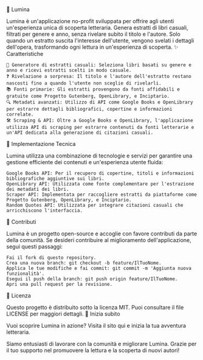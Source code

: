🌟 Lumina

Lumina è un'applicazione no-profit sviluppata per offrire agli utenti un'esperienza unica di scoperta letteraria. Genera estratti di libri casuali, filtrati per genere e anno, senza rivelare subito il titolo e l'autore. Solo quando un estratto suscita l'interesse dell'utente, vengono svelati i dettagli dell'opera, trasformando ogni lettura in un'esperienza di scoperta.
✨ Caratteristiche

    🎲 Generatore di estratti casuali: Seleziona libri basati su genere e anno e ricevi estratti scelti in modo casuale.
    ❓ Rivelazione a sorpresa: Il titolo e l'autore dell'estratto restano nascosti fino a quando l'utente non sceglie di rivelarli.
    📚 Fonti primarie: Gli estratti provengono da fonti affidabili e gratuite come Progetto Gutenberg, OpenLibrary, e Inciptario.
    🔍 Metadati avanzati: Utilizzo di API come Google Books e OpenLibrary per estrarre dettagli bibliografici, copertine e informazioni correlate.
    🛠 Scraping & API: Oltre a Google Books e OpenLibrary, l'applicazione utilizza API di scraping per estrarre contenuti da fonti letterarie e un'API dedicata alla generazione di citazioni casuali.

🔧 Implementazione Tecnica

Lumina utilizza una combinazione di tecnologie e servizi per garantire una gestione efficiente dei contenuti e un'esperienza utente fluida:

    Google Books API: Per il recupero di copertine, titoli e informazioni bibliografiche aggiuntive sui libri.
    OpenLibrary API: Utilizzata come fonte complementare per l'estrazione dei metadati dei libri.
    Scraper API: Implementata per raccogliere estratti da piattaforme come Progetto Gutenberg, OpenLibrary, e Inciptario.
    Random Quotes API: Utilizzata per integrare citazioni casuali che arricchiscono l'interfaccia.

🤝 Contributi

Lumina è un progetto open-source e accoglie con favore contributi da parte della comunità. Se desideri contribuire al miglioramento dell'applicazione, segui questi passaggi:

    Fai il fork di questo repository.
    Crea una nuova branch: git checkout -b feature/IlTuoNome.
    Applica le tue modifiche e fai commit: git commit -m 'Aggiunta nuova funzionalità'.
    Esegui il push della branch: git push origin feature/IlTuoNome.
    Apri una pull request per la revisione.

📄 Licenza

Questo progetto è distribuito sotto la licenza MIT. Puoi consultare il file LICENSE per maggiori dettagli.
🚀 Inizia subito

Vuoi scoprire Lumina in azione? Visita il sito qui e inizia la tua avventura letteraria.

Siamo entusiasti di lavorare con la comunità e migliorare Lumina. Grazie per il tuo supporto nel promuovere la lettura e la scoperta di nuovi autori!
